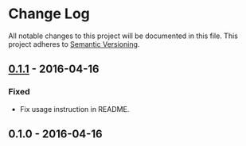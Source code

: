# Change Log
All notable changes to this project will be documented in this file.
This project adheres to [Semantic Versioning](http://semver.org/).

## [0.1.1] - 2016-04-16
### Fixed
- Fix usage instruction in README.

## 0.1.0 - 2016-04-16

[0.1.1]: https://github.com/sadorlovsky/codestyle/compare/v0.1.0...v0.1.1
